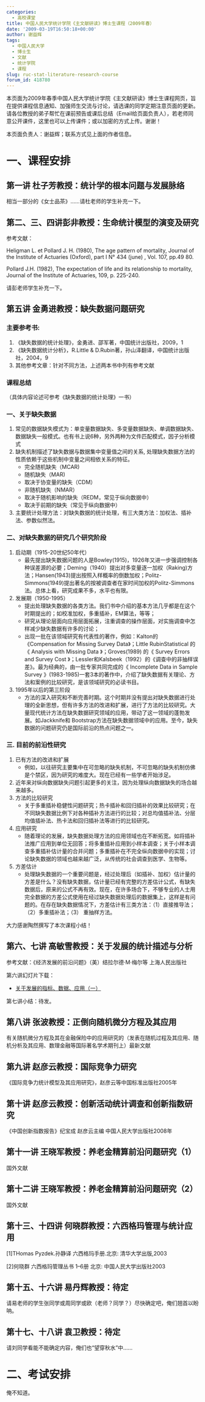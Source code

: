 ```yaml
---
categories:
  - 高校课堂
title: 中国人民大学统计学院《主文献研读》博士生课程（2009年春）
date: '2009-03-19T16:50:18+00:00'
author: 谢益辉
tags:
  - 中国人民大学
  - 博士生
  - 文献
  - 统计学院
  - 课程
slug: ruc-stat-literature-research-course
forum_id: 418780
---
```


本页面为2009年春季中国人民大学统计学院《主文献研读》博士生课程网页，旨在提供课程信息通知、加强师生交流与讨论，请选课的同学定期注意页面的更新。请各位教授的弟子帮忙在课前预告或课后总结（Email给页面负责人），若老师同意公开课件，这里也可以上传课件；或以加密的方式上传。谢谢！
<!--more-->

本页面负责人：谢益辉；联系方式见上面的作者信息。

# 一、课程安排

## 第一讲 杜子芳教授：统计学的根本问题与发展脉络

相当一部分的《女士品茶》……请杜老师的学生补充一下。

## 第二、三、四讲彭非教授：生命统计模型的演变及研究

参考文献：

Heligman L. et Pollard J. H. (1980), The age pattern of mortality, Journal of the Institute of Actuaries (Oxford), part I N° 434 (june) , Vol. 107, pp.49 80.

Pollard J.H. (1982), The expectation of life and its relationship to mortality, Journal of the Institute of Actuaries, 109, p. 225-240.

请彭老师学生补充一下。

## 第五讲 金勇进教授：缺失数据问题研究

### 主要参考书:

1. 《缺失数据的统计处理》，金勇进、邵军著，中国统计出版社，2009，1
1. 《缺失数据统计分析》，R.Little & D.Rubin著，孙山泽翻译，中国统计出版社，2004，9
1. 其他参考文章：针对不同方法，上述两本书中列有参考文献

### 课程总结

（具体内容论述可参考《缺失数据的统计处理》一书）

### 一、关于缺失数据

1. 常见的数据缺失模式为：单变量数据缺失、多变量数据缺失、单调数据缺失、数据缺失一般模式。也有书上说6种，另外两种为文件匹配模式，因子分析模式
1. 缺失机制描述了缺失数据与数据集中变量值之间的关系, 处理缺失数据方法的性质依赖于这些机制中变量之间相依关系的特征。
    * 完全随机缺失（MCAR)
    * 随机缺失（MAR)
    * 取决于协变量的缺失（CDM）
    * 非随机缺失（NMAR）
    * 取决于随机影响的缺失（REDM，常见于纵向数据中）
    * 取决于前期的缺失（常见于纵向数据中）
1. 主要统计处理方法：对缺失数据的统计处理，有三大类方法：加权法、插补法、参数似然法。

### 二、对缺失数据的研究几个研究阶段

1. 启动期（1915-20世纪50年代）
    * 最先提出缺失数据问题的人是Bowley(1915)，1926年又进一步强调控制各种误差源的必要；Deming（1940）提出对多变量逐一加权（Raking)方法；Hansen(1943)提出按照入样概率的倒数加权；Politz-Simmons(1949)提出著名的按被调查者在家时间加权的Politz-Simmons法。总体上看，研究成果不多，水平也有限。
1. 发展期（1950-1995）
    * 提出处理缺失数据的各类方法。我们书中介绍的基本方法几乎都是在这个时期提出的；如校准加权，多重插补，EM算法，等等；
    * 研究从理论层面向应用层面拓展，注重调查的操作层面，对实施调查中怎样减少缺失数据有许多的讨论；
    * 出现一批在该领域研究有代表性的著作，例如：Kalton的《Compensation for Missing Survey Data》；Little RubinStatistical 的《 Analysis with Missing Data 》；Groves(1989) 的《 Survey Errors and Survey Cost 》；Lessler和Kalsbeek（1992）的《调查中的非抽样误差》。最为经典的，由一批专家共同完成的《 Incomplete Data in Sample Survey 》(1983-1985)一套3本的著作中，介绍了缺失数据有关理论、方法和案例的比较研究，是该领域研究的必读书目。
1. 1995年以后的第三阶段
    * 方法的深入研究和不断完善时期。这个时期并没有提出对缺失数据进行处理的全新思想，但有许多方法的改进和扩展，进行了方法的比较研究。大量现代统计方法在缺失数据研究领域的应用，带动了这一领域的蓬勃发展。如Jackknife和 Bootstrap方法在缺失数据领域中的应用。至今，缺失数据的问题研究仍是国际前沿的热点问题之一。

### 三. 目前的前沿性研究

1. 已有方法的改进和扩展
    * 例如，以往研究主要集中在可忽略的缺失机制，不可忽略的缺失机制仿佛是个禁区，因为研究的难度大。现在已经有一些学者开始涉足。
1. 近年来对纵向数据缺失问题引起更多的关注，因为处理纵向数据缺失的场合越来越多。
1. 方法的比较研究
    * 关于多重插补稳健性问题研究；热卡插补和回归插补的效果比较研究；在不同缺失数据比例下对各种插补方法进行的比较；对总均值插补法、分层均值插补法、热卡法和回归插补法等进行的比较研究。
1. 应用研究
    * 随着理论的发展，缺失数据处理方法的应用领域也在不断拓宽。如将插补法推广应用到单位无回答；将多重插补应用到小样本调查；关于小样本调查多重插补估计量的合并问题；多重插补在不完全纵向数据中的实现；讨论缺失数据的领域也越来越广泛，从传统的社会调查到医学、生物等。
1. 方差估计
    * 处理缺失数据的一个重要问题是，经过处理后（如插补、加权）估计量的方差是什么？没有缺失数据，估计量已经有完整的方差估计公式，有缺失数据后，原来的公式不再有效。现在，在许多场合下，不够专业的人士用完全数据的方差公式使用在经过缺失数据处理后的数据集上，这样是有问题的。在存在缺失数据情况下，方差估计有三类方法：（1）直接推导法；（2）多重插补法；（3） 重抽样方法。

大力感谢陶然撰写了本次课程小结！

## 第六、七讲 高敏雪教授：关于发展的统计描述与分析

参考文献：《经济发展的前沿问题》（美）结拉尔德·M·梅尔等 上海人民出版社

第六讲幻灯片下载：

  * [关于发展的指标、数据、应用（一）](https://uploads.cosx.org/2009/03/development-statistics-gao-minxue.ppt)

第七讲小结：待发。

## 第八讲 张波教授：正倒向随机微分方程及其应用

有关随机微分方程及其在金融保险中的应用研究的（发表在随机过程及其应用、随机分析及其应用、数理金融等国际著名学术期刊上）最新文献

## 第九讲 赵彦云教授：国际竞争力研究

《国际竞争力统计模型及其应用研究》，赵彦云等中国标准出版社2005年

## 第十讲 赵彦云教授：创新活动统计调查和创新指数研究

《中国创新指数报告》纪宝成 赵彦云主编 中国人民大学出版社2008年

## 第十一讲 王晓军教授：养老金精算前沿问题研究（1）

国外文献

## 第十二讲 王晓军教授：养老金精算前沿问题研究（2）

国外文献

## 第十三、十四讲 何晓群教授：六西格玛管理与统计应用

[1]THomas Pyzdek.孙静译 六西格玛手册.北京: 清华大学出版,2003

[2]何晓群 六西格玛管理丛书 1–6册 北京: 中国人民大学出版社2003

## 第十五、十六讲 易丹辉教授：待定

请易老师的学生张同学或周同学或欧（老师？同学？）尽快确定吧，俺们翘首以盼呐。

## 第十七、十八讲 袁卫教授：待定

请刘同学看能不能确定内容，俺们也“望穿秋水”中……

# 二、考试安排

俺不知道。
